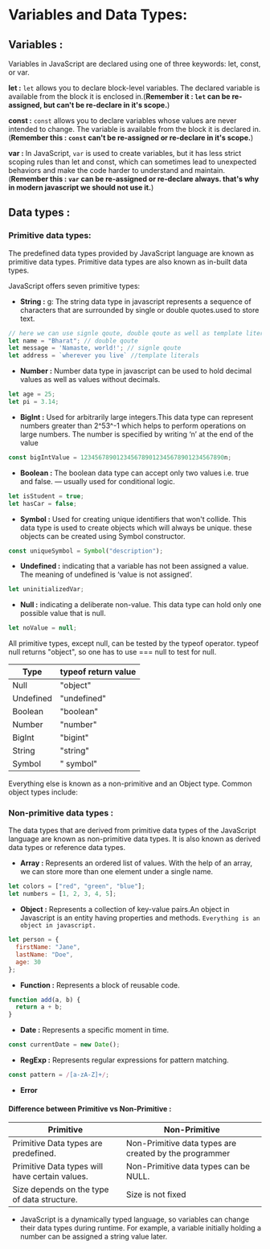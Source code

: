 # Variables and Data Types:





## Variables :
Variables in JavaScript are declared using one of three keywords: let, const, or var.

**let :** 
`let` allows you to declare block-level variables. The declared variable is available from the block it is enclosed in.(**Remember it : `let` can be re-assigned, but can't be re-declare in it's scope.**)

**const :**
`const` allows you to declare variables whose values are never intended to change. The variable is available from the block it is declared in. (**Remember this : `const` can't be re-assigned or re-declare in it's scope.**)

**var :**
In JavaScript, `var` is used to create variables, but it has less strict scoping rules than let and const, which can sometimes lead to unexpected behaviors and make the code harder to understand and maintain.(**Remember this : `var` can be re-assigned or re-declare always. that's why in  modern javascript we should not use it.**)



## Data types : 

 ### **Primitive data types:**
  The predefined data types provided by JavaScript language are known as primitive data types. Primitive data types are also known as in-built data types.

JavaScript offers seven primitive types:

- **String :** g: The string data type in javascript represents a sequence of characters that are surrounded by single or double quotes.used to store text.
```js
// here we can use signle qoute, double qoute as well as template literals.
let name = "Bharat"; // double qoute
let message = 'Namaste, world!'; // signle qoute
let address = `wherever you live` //template literals
```

- **Number :** Number data type in javascript can be used to hold decimal values as well as values without decimals.
```js
let age = 25;
let pi = 3.14;
```

- **BigInt :** Used for arbitrarily large integers.This data type can represent numbers greater than 2^53^-1 which helps to perform operations on large numbers. The number is specified by writing ‘n’ at the end of the value
```js
const bigIntValue = 1234567890123456789012345678901234567890n;
```

- **Boolean :**  The boolean data type can accept only two values i.e. true and false. — usually used for conditional logic.
```js
let isStudent = true;
let hasCar = false;
```

- **Symbol :** Used for creating unique identifiers that won't collide. This data type is used to create objects which will always be unique. these objects can be created using Symbol constructor.
```js
const uniqueSymbol = Symbol("description");
```

- **Undefined :** indicating that a variable has not been assigned a value. The meaning of undefined is ‘value is not assigned’.
```js
let uninitializedVar;
```

- **Null :** indicating a deliberate non-value.
This data type can hold only one possible value that is null.
```js
let noValue = null;
```

All primitive types, except null, can be tested by the typeof operator. typeof null returns "object", so one has to use === null to test for null.

| Type | typeof return value |
| -----| --------------------|	
| Null 	| "object"	|
| Undefined	| "undefined"	|
| Boolean	| "boolean"	|
| Number	| "number"	|
| BigInt	| "bigint"	|
| String	| "string"	|
| Symbol	| " symbol" |


Everything else is known as a non-primitive and an Object type. Common object types include:


 ### **Non-primitive data types :** 
 The data types that are derived from primitive data types of the JavaScript language are known as non-primitive data types. It is also known as derived data types or reference data types.

- **Array :** Represents an ordered list of values. With the help of an array, we can store more than one element under a single name.

```js
let colors = ["red", "green", "blue"];
let numbers = [1, 2, 3, 4, 5];
```

- **Object :** Represents a collection of key-value pairs.An object in Javascript is an entity having properties and methods. `Everything is an object in javascript.`
```js
let person = {
  firstName: "Jane",
  lastName: "Doe",
  age: 30
};
```

- **Function :** Represents a block of reusable code.
```js
function add(a, b) {
  return a + b;
}
```

- **Date :** Represents a specific moment in time.
```js
const currentDate = new Date();
```

- **RegExp :** Represents regular expressions for pattern matching.
```js
const pattern = /[a-zA-Z]+/;
```
- **Error**


#### Difference between Primitive vs Non-Primitive :

| Primitive |  Non-Primitive |
|    ------     |  -------  |  
| Primitive Data types are predefined. | Non-Primitive data types are created by the programmer |
| Primitive Data types will have certain values. |	Non-Primitive data types can be NULL.|
| Size depends on the type of data structure.|	Size is not fixed|


- JavaScript is a dynamically typed language, so variables can change their data types during runtime. For example, a variable initially holding a number can be assigned a string value later.